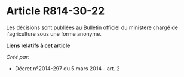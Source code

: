 # Article R814-30-22

Les décisions sont publiées au Bulletin officiel du ministère chargé de l'agriculture sous une forme anonyme.

**Liens relatifs à cet article**

_Créé par_:

  - Décret n°2014-297 du 5 mars 2014 - art. 2
